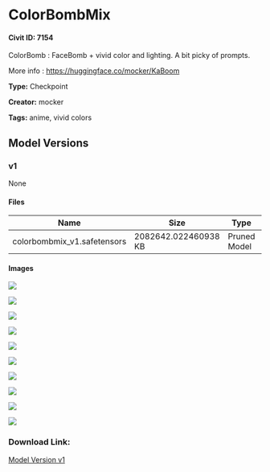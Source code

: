 # ColorBombMix

#### Civit ID: 7154

<p>ColorBomb : FaceBomb + vivid color and lighting. A bit picky of prompts.</p><p></p><p>More info : <a target="_blank" rel="ugc" href="https://huggingface.co/mocker/KaBoom">https://huggingface.co/mocker/KaBoom</a></p>

**Type:** Checkpoint

**Creator:** mocker

**Tags:** anime, vivid colors

## Model Versions

### v1

None

#### Files

| Name | Size | Type | Format | Download Url | AutoV1 | AutoV2 | SHA256 | CRC32 | BLAKE3 |
| --- | --- | --- | --- | --- | --- | --- | --- | --- | --- |
| colorbombmix_v1.safetensors | 2082642.022460938 KB | Pruned Model | SafeTensor | https://civitai.com/api/download/models/8413 | 79ABF03F | 627F50EEA8 | 627F50EEA879BAFD7AE7C3B55485EB921787C996EC383BA5B51EB3475051A597 | 391769E7 | 6D335F8F9EB44EEF2D91109B03B94B9FCCE9665AFAAFA9385772C24409F57A3A |

#### Images

<p><img src="https://image.civitai.com/xG1nkqKTMzGDvpLrqFT7WA/5fdc47cf-9cf1-4c3a-0a0e-df8304a24a00/width=450/79832.jpeg" /></p>

<p><img src="https://image.civitai.com/xG1nkqKTMzGDvpLrqFT7WA/5e60655c-ab9e-4b8b-d01c-b6380fef7300/width=450/79839.jpeg" /></p>

<p><img src="https://image.civitai.com/xG1nkqKTMzGDvpLrqFT7WA/155a51fb-51b6-4d42-5fe4-e9b50165ac00/width=450/79844.jpeg" /></p>

<p><img src="https://image.civitai.com/xG1nkqKTMzGDvpLrqFT7WA/54cde882-e13d-47bb-55b2-f809c7829600/width=450/79841.jpeg" /></p>

<p><img src="https://image.civitai.com/xG1nkqKTMzGDvpLrqFT7WA/74597c76-0031-4993-c9e8-acec65f95700/width=450/79840.jpeg" /></p>

<p><img src="https://image.civitai.com/xG1nkqKTMzGDvpLrqFT7WA/f2dc1e9b-04a9-4516-c89e-72872c906700/width=450/80279.jpeg" /></p>

<p><img src="https://image.civitai.com/xG1nkqKTMzGDvpLrqFT7WA/01a106db-d9b8-4e6b-7a52-d0e3bd801200/width=450/80278.jpeg" /></p>

<p><img src="https://image.civitai.com/xG1nkqKTMzGDvpLrqFT7WA/953f15bf-3464-4ffd-edf4-c33deade9a00/width=450/79837.jpeg" /></p>

<p><img src="https://image.civitai.com/xG1nkqKTMzGDvpLrqFT7WA/0608dacf-c3ca-4ecd-6c93-12d5f929e400/width=450/79838.jpeg" /></p>

<p><img src="https://image.civitai.com/xG1nkqKTMzGDvpLrqFT7WA/53d440a9-ed44-4885-43a8-bbd53a954300/width=450/79836.jpeg" /></p>

### Download Link:

[Model Version v1](https://civitai.com/api/download/models/8413)

